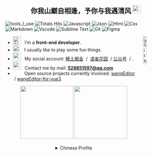 <div align="center" width="50">
 <h2 align="center"> 你我山巅自相逢，予你与我遇清风  <img src="https://github.com/souvikguria98/souvikguria98/blob/master/Hi.gif" width="25"></h2>
</div>

  ![tools_I_use](https://img.shields.io/badge/-%F0%9F%9A%80%20Tools%20I%20use-orange)
  ![Totals Hits](https://komarev.com/ghpvc/?username=liuqh0609&style=flat&color=orange&label=PROFILE+VIEWS)
  ![Javascript](https://img.shields.io/badge/JavaScript-323330?style=flat&logo=javascript&logoColor=F7DF1E)
  ![Json](https://img.shields.io/badge/json-5E5C5C?style=flat&logo=json&logoColor=white)
  ![Html](https://img.shields.io/badge/HTML5-E34F26?style=flat&logo=html5&logoColor=white)
  ![Css](https://img.shields.io/badge/CSS3-1572B6?style=flat&logo=css3&logoColor=white)
  ![Markdown](https://img.shields.io/badge/Markdown-000000?style=flat&logo=markdown&logoColor=white)
  ![Vscode](https://img.shields.io/badge/Visual_Studio_Code-0078D4?style=flat&logo=visual%20studio%20code&logoColor=white)
  ![Sublime Text](https://img.shields.io/badge/sublime_text-%23575757.svg?&style=flat&logo=sublime-text&logoColor=important)
  ![Git](https://img.shields.io/badge/GIT-E44C30?style=flat&logo=git&logoColor=white)
  ![Figma](https://img.shields.io/badge/Figma-F24E1E?style=flat&logo=figma&logoColor=white)

-  <img alt="GIF" src="https://github.com/SP-XD/SP-XD/blob/main/images/Developer.gif" width="25" /> &nbsp; I’m a **front-end developer**. <img width="15%" align="right" alt="Github Image" src="https://github.com/SP-XD/SP-XD/blob/main/images/linux_rounded.gif?raw=true" /><br>
- <img src="https://github.com/SP-XD/SP-XD/blob/main/images/hyperkitty.gif?raw=true" width="20" />&nbsp;&nbsp;&nbsp; I usually like to play some fun things. <br>
- <img src="https://github.com/SP-XD/SP-XD/blob/main/images/message.gif?raw=true" width="25" />&nbsp;&nbsp; My social account: [稀土掘金](https://juejin.cn/user/3993025017037309/posts) &nbsp;/ &nbsp;[语雀花园](https://www.yuque.com/callmew) &nbsp;/&nbsp;[公众号](https://mp.weixin.qq.com/mp/profile_ext?action=home&__biz=MzA5Mjg0MTA3MA==&scene=124&uin=&key=&devicetype=Windows+10+x64&version=63010029&lang=zh_CN&a8scene=7&fontgear=2) &nbsp;/ . <br>
- <img src="https://github.com/SP-XD/SP-XD/blob/main/images/letterbox.gif?raw=true" width="25" /> &nbsp; Contact me by mail: **[528851597@qq.com](528851597@qq.com)**<br>
- &nbsp;&nbsp;<img src="https://github.com/SP-XD/SP-XD/blob/main/images/lightning.gif?raw=true" width="12" />&nbsp;&nbsp;&nbsp;&nbsp;Open source projects currently involved: [wangEditor](https://github.com/wangeditor-team/wangEditor) &nbsp;/&nbsp;[wangEditor-for-vue3](https://github.com/wangeditor-team/wangEditor-for-vue3).<br>

<div align="center" >
  <a  href="http://www.liuqh.cn"><img  src="http://qiniu.liuqh.cn/banner1.jpg" height="166"></img></a> 
  <a  href="https://github.com/liuqh0609">
    <img  src="https://github-readme-stats.vercel.app/api/?username=liuqh0609&show_icons=true" height="166"/>
  </a>
</div>
  <br>

<div align="center" >
  <details>
    <summary>Chinese Profile</summary>

    <h2 align="center"> 你我山巅自相逢，予你与我遇清风 </h2>

<h3 >  &nbsp; ⭐️ &nbsp; 个人简介（profile） </h3>

 🔭 &nbsp; 前端开发er、卑微铲屎官、荣耀王者巅峰2300、驻马店市王者荣耀城市赛亚军🥈.

✍️ &nbsp; 喜欢读闲书，喜欢走四方，也喜欢用相机记录生活、分享生活.

🌱 &nbsp; 座右铭：保持热爱 奔赴山海.

<br>


<h3 >  &nbsp; ⭐️ &nbsp; 在做的（doing） </h3>

[wangEditor](https://github.com/wangeditor-team/wangEditor) &nbsp; 开源项目团队开发者（欢迎大家使用和Star）

[语雀笔记](https://www.yuque.com/callmew) &nbsp; 随手记录一些学习生活...乱七八糟的事情？

[公众号](https://mp.weixin.qq.com/mp/profile_ext?action=home&__biz=MzA5Mjg0MTA3MA==&scene=124&uin=&key=&devicetype=Windows+10+x64&version=63010029&lang=zh_CN&a8scene=7&fontgear=2) &nbsp; 除了技术还有生活
，&nbsp;[掘金](https://juejin.cn/user/3993025017037309/posts) &nbsp; 偶尔会发一些

  </details>
</div>


